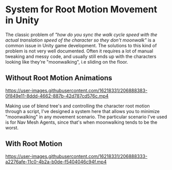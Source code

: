 # System for Root Motion Movement in Unity

The classic problem of *"how do you sync the walk cycle speed with the actual translation speed of the character so they don't moonwalk"* is a common issue in Unity game development. The solutions to this kind of problem is not very well documented.
Often it requires a lot of manual tweaking and messy code, and usually still ends up with the characters looking like they're "moonwalking", i.e sliding on the floor.

## Without Root Motion Animations
https://user-images.githubusercontent.com/16218331/206888383-0f849e11-8ddd-4662-887b-42d787cd576c.mp4


Making use of blend tree's and controlling the character root motion through a script, I've designed a system here that allows you to minimize "moonwalking" in any movement scenario. The particular scenario I've used is for Nav Mesh Agents, since that's when moonwalking tends to be the worst. 

## With Root Motion
https://user-images.githubusercontent.com/16218331/206888333-a2276afe-11c0-4b2a-b0de-f5404046c94f.mp4

